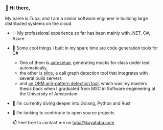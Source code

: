 ### 👋 Hi there, 

My name is Tuba, and I am a senior software engineer in building large distributed systems on the cloud

- ✨ My professional experience so far has been mainly with .NET, C#, Azure
- 👀 Some cool things I built in my spare time are code generation tools for C#
  - One of them is [autosetup](https://github.com/tukaya/autosetup), generating mocks for class under test automatically,
  - the other is [slice](), a call graph detection tool that integrates with several build servers
  - and [an ORM anti-pattern detection tool](), which was my masters thesis back when I graduated from MSC in Software engineering at the University of Amsterdam
- 🌱 I’m currently diving deeper into Golang, Python and Rust
- 💞️ I’m looking to contrinute to open source projects

  📫 Feel free to contact me on tuba@kayatuba.com
